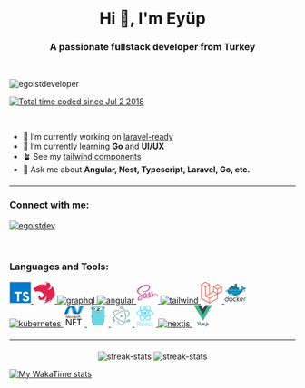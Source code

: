 <h1 align="center">Hi 👋, I'm Eyüp</h1>
<h3 align="center">A passionate fullstack developer from Turkey</h3>

<br>

<p align="left"> <img
        src="https://komarev.com/ghpvc/?username=egoistdeveloper&label=Profile%20views&color=0e75b6&style=flat"
        alt="egoistdeveloper" /> </p>

<a href="https://wakatime.com/@e35b9bbe-85a9-44d1-b7b5-590e38aab64f"><img
        src="https://wakatime.com/badge/user/e35b9bbe-85a9-44d1-b7b5-590e38aab64f.svg"
        alt="Total time coded since Jul 2 2018" /></a>

<br>

- 🔭 I’m currently working on [laravel-ready](https://github.com/laravel-ready)
- 🌱 I’m currently learning **Go** and **UI/UX**
- 🪴 See my [tailwind components](https://github.com/EgoistDeveloper/my-tailwind-components)
- 💬 Ask me about **Angular, Nest, Typescript, Laravel, Go, etc.**

<hr style="margin: 20px 0px">

### Connect with me:

<p align="left">
    <a href="https://twitter.com/egoistdev" target="blank">
        <img align="center"
            src="https://raw.githubusercontent.com/rahuldkjain/github-profile-readme-generator/master/src/images/icons/Social/twitter.svg"
            alt="egoistdev" height="30" width="40" />
    </a>
</p>

<br>

### Languages and Tools:

<p align="left">
    <a href="https://www.typescriptlang.org/" target="_blank" rel="noreferrer">
        <img src="https://raw.githubusercontent.com/devicons/devicon/master/icons/typescript/typescript-original.svg"
            alt="typescript" width="38" height="38" />
    </a>
    <a href="https://nestjs.com/" target="_blank" rel="noreferrer">
        <img src="https://raw.githubusercontent.com/devicons/devicon/master/icons/nestjs/nestjs-original.svg" alt="nestjs"
            width="38" height="38" />
    </a>
    <a href="https://graphql.org" target="_blank" rel="noreferrer">
        <img src="https://www.vectorlogo.zone/logos/graphql/graphql-icon.svg" alt="graphql" width="38" height="38" />
    </a>
    <a href="https://angular.io" target="_blank" rel="noreferrer">
        <img src="https://angular.io/assets/images/logos/angular/angular.svg" alt="angular" width="38" height="38" />
    </a>
    <a href="https://sass-lang.com" target="_blank" rel="noreferrer">
        <img src="https://raw.githubusercontent.com/devicons/devicon/master/icons/sass/sass-original.svg" alt="sass"
            width="38" height="38" />
    </a>
    <a href="https://tailwindcss.com/" target="_blank" rel="noreferrer">
        <img src="https://www.vectorlogo.zone/logos/tailwindcss/tailwindcss-icon.svg" alt="tailwind" width="40"
            height="40" />
    </a>
    <a href="https://laravel.com/" target="_blank" rel="noreferrer">
        <img src="https://raw.githubusercontent.com/devicons/devicon/master/icons/laravel/laravel-original.svg"
            alt="laravel" width="38" height="38" />
    </a>
    <a href="https://www.docker.com/" target="_blank" rel="noreferrer">
        <img src="https://raw.githubusercontent.com/devicons/devicon/master/icons/docker/docker-original-wordmark.svg"
            alt="docker" width="38" height="38" />
    </a>
    <a href="https://kubernetes.io" target="_blank" rel="noreferrer">
        <img src="https://www.vectorlogo.zone/logos/kubernetes/kubernetes-icon.svg" alt="kubernetes" width="40"
            height="40" />
    </a>
    <a href="https://dotnet.microsoft.com/" target="_blank" rel="noreferrer">
        <img src="https://raw.githubusercontent.com/devicons/devicon/master/icons/dot-net/dot-net-original-wordmark.svg"
            alt="dotnet" width="38" height="38" />
    </a>
    <a href="https://golang.org" target="_blank" rel="noreferrer">
        <img src="https://raw.githubusercontent.com/devicons/devicon/master/icons/go/go-original.svg" alt="go"
            width="38" height="38" />
    </a>
    <a href="https://www.electronjs.org" target="_blank" rel="noreferrer">
        <img src="https://raw.githubusercontent.com/devicons/devicon/master/icons/electron/electron-original.svg"
            alt="electron" width="38" height="38" />
    </a>
    <a href="https://reactjs.org/" target="_blank" rel="noreferrer">
        <img src="https://raw.githubusercontent.com/devicons/devicon/master/icons/react/react-original-wordmark.svg"
            alt="react" width="38" height="38" />
    </a>
    <a href="https://nextjs.org/" target="_blank" rel="noreferrer">
        <img src="https://cdn.worldvectorlogo.com/logos/nextjs-2.svg" alt="nextjs" width="38" height="38" />
    </a>
    <a href="https://vuejs.org/" target="_blank" rel="noreferrer">
        <img src="https://raw.githubusercontent.com/devicons/devicon/master/icons/vuejs/vuejs-original-wordmark.svg"
            alt="vuejs" width="38" height="38" />
    </a>
</p>

<hr style="margin: 20px 0px">

<p align="middle">

<img width="420" src="https://github-readme-stats.vercel.app/api?username=relliv&show_icons=true&count_private=true" alt="streak-stats">

<img width="420" src="https://github-readme-streak-stats.herokuapp.com/?user=relliv" alt="streak-stats">

[![My WakaTime stats](https://github-readme-stats.vercel.app/api/wakatime?username=relliv&layout=compact)](https://github-readme-stats.vercel.app/api/wakatime?username=relliv)
</p>

